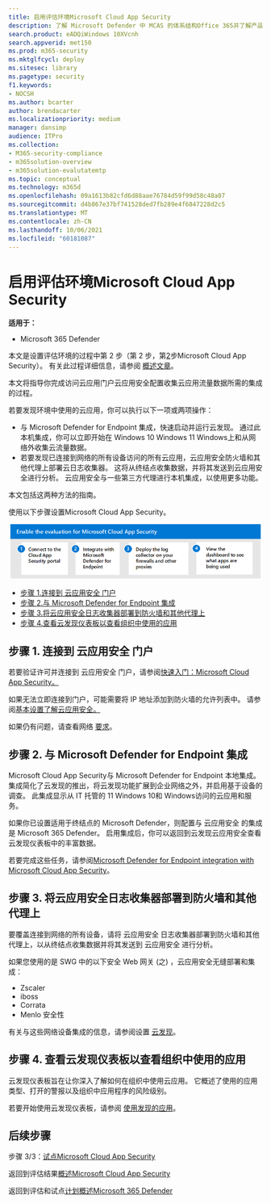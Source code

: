 ```yaml
---
title: 启用评估环境Microsoft Cloud App Security
description: 了解 Microsoft Defender 中 MCAS 的体系结构Office 365并了解产品之间的Microsoft 365 Defender交互。
search.product: eADQiWindows 10XVcnh
search.appverid: met150
ms.prod: m365-security
ms.mktglfcycl: deploy
ms.sitesec: library
ms.pagetype: security
f1.keywords:
- NOCSH
ms.author: bcarter
author: brendacarter
ms.localizationpriority: medium
manager: dansimp
audience: ITPro
ms.collection:
- M365-security-compliance
- m365solution-overview
- m365solution-evalutatemtp
ms.topic: conceptual
ms.technology: m365d
ms.openlocfilehash: 09a1613b82cfd6d88aae76784d59f99d58c48a07
ms.sourcegitcommit: d4b867e37bf741528ded7fb289e4f6847228d2c5
ms.translationtype: MT
ms.contentlocale: zh-CN
ms.lasthandoff: 10/06/2021
ms.locfileid: "60181087"
---
```

# <a name="enable-the-evaluation-environment-for-microsoft-cloud-app-security"></a>启用评估环境Microsoft Cloud App Security


**适用于：**

- Microsoft 365 Defender

本文是设置评估环境的过程中第 2 步（第 2 步，第[2](eval-defender-mcas-overview.md)步Microsoft Cloud App Security）。 有关此过程详细信息，请参阅 [概述文章](eval-defender-mcas-overview.md)。

本文将指导你完成访问云应用门户云应用安全配置收集云应用流量数据所需的集成的过程。

若要发现环境中使用的云应用，你可以执行以下一项或两项操作：

- 与 Microsoft Defender for Endpoint 集成，快速启动并运行云发现。 通过此本机集成，你可以立即开始在 Windows 10 Windows 11 Windows上和从网络外收集云流量数据。
- 若要发现已连接到网络的所有设备访问的所有云应用，云应用安全防火墙和其他代理上部署云日志收集器。 这将从终结点收集数据，并将其发送到云应用安全进行分析。 云应用安全与一些第三方代理进行本机集成，以使用更多功能。

本文包括这两种方法的指南。

使用以下步骤设置Microsoft Cloud App Security。

![在 Microsoft Defender 评估Microsoft Cloud App Security Microsoft 支持的步骤。](../../media/defender/m365-defender-mcas-eval-enable-steps.png)

- [步骤 1.连接到 云应用安全 门户](#step-1-connect-to-the-cloud-app-security-portal)
- [步骤 2.与 Microsoft Defender for Endpoint 集成](#step-2-integrate-with-microsoft-defender-for-endpoint)
- [步骤 3.将云应用安全日志收集器部署到防火墙和其他代理上](#step-3-deploy-the-cloud-app-security-log-collector-on-your-firewalls-and-other-proxies)
- [步骤 4.查看云发现仪表板以查看组织中使用的应用](#step-4-view-the-cloud-discovery-dashboard-to-see-what-apps-are-being-used-in-your-organization)

## <a name="step-1-connect-to-the-cloud-app-security-portal"></a>步骤 1. 连接到 云应用安全 门户

若要验证许可并连接到 云应用安全 门户，请参阅[快速入门：Microsoft Cloud App Security。](/cloud-app-security/getting-started-with-cloud-app-security) 

如果无法立即连接到门户，可能需要将 IP 地址添加到防火墙的允许列表中。 请参阅[基本设置了解云应用安全。](/cloud-app-security/general-setup)

如果仍有问题，请查看网络 [要求](/cloud-app-security/network-requirements)。

## <a name="step-2-integrate-with-microsoft-defender-for-endpoint"></a>步骤 2. 与 Microsoft Defender for Endpoint 集成

Microsoft Cloud App Security与 Microsoft Defender for Endpoint 本地集成。 集成简化了云发现的推出，将云发现功能扩展到企业网络之外，并启用基于设备的调查。 此集成显示从 IT 托管的 11 Windows 10和 Windows访问的云应用和服务。 

如果你已设置适用于终结点的 Microsoft Defender，则配置与 云应用安全 的集成是 Microsoft 365 Defender。 启用集成后，你可以返回到云发现云应用安全查看云发现仪表板中的丰富数据。

若要完成这些任务，请参阅[Microsoft Defender for Endpoint integration with Microsoft Cloud App Security](/cloud-app-security/mde-integration)。 

## <a name="step-3-deploy-the-cloud-app-security-log-collector-on-your-firewalls-and-other-proxies"></a>步骤 3. 将云应用安全日志收集器部署到防火墙和其他代理上

要覆盖连接到网络的所有设备，请将 云应用安全 日志收集器部署到防火墙和其他代理上，以从终结点收集数据并将其发送到 云应用安全 进行分析。 

如果您使用的是 SWG 中的以下安全 Web 网关 (之) ，云应用安全无缝部署和集成：
- Zscaler
- iboss
- Corrata
- Menlo 安全性

有关与这些网络设备集成的信息，请参阅设置 [云发现](/cloud-app-security/set-up-cloud-discovery)。 
## <a name="step-4-view-the-cloud-discovery-dashboard-to-see-what-apps-are-being-used-in-your-organization"></a>步骤 4. 查看云发现仪表板以查看组织中使用的应用

云发现仪表板旨在让你深入了解如何在组织中使用云应用。 它概述了使用的应用类型、打开的警报以及组织中应用程序的风险级别。 

若要开始使用云发现仪表板，请参阅 [使用发现的应用](/cloud-app-security/discovered-apps)。

## <a name="next-steps"></a>后续步骤

步骤 3/3：[试点Microsoft Cloud App Security](eval-defender-mcas-pilot.md)

返回到评估结果[概述Microsoft Cloud App Security](eval-defender-mcas-overview.md)

返回到评估和试点[计划概述Microsoft 365 Defender](eval-overview.md)